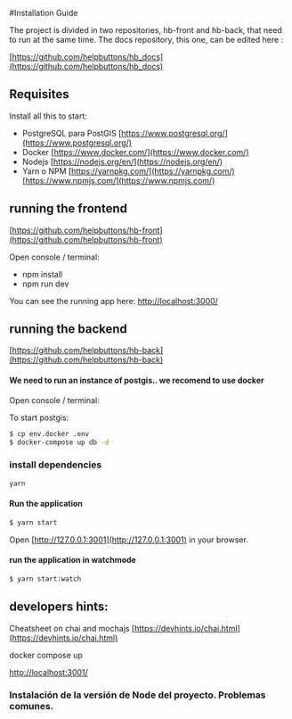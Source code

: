#Installation Guide

The project is divided in two repositories, hb-front and hb-back, that need to run at the same time. The docs repository, this one, can be edited here :

[https://github.com/helpbuttons/hb_docs](https://github.com/helpbuttons/hb_docs)

##  Requisites

Install all this to start:

- PostgreSQL para PostGIS
[https://www.postgresql.org/](https://www.postgresql.org/)
- Docker
[https://www.docker.com/](https://www.docker.com/)
- Nodejs
[https://nodejs.org/en/](https://nodejs.org/en/)
- Yarn o NPM
[https://yarnpkg.com/](https://yarnpkg.com/)
[https://www.npmjs.com/](https://www.npmjs.com/)

## running the frontend

[https://github.com/helpbuttons/hb-front](https://github.com/helpbuttons/hb-front)

Open console / terminal:

- npm install
- npm run dev

You can see the running app here:
[http://localhost:3000/](http://localhost:3000/)

## running the backend

[https://github.com/helpbuttons/hb-back](https://github.com/helpbuttons/hb-back)

#### We need to run an instance of postgis.. we recomend to use docker

Open console / terminal:

To start postgis:
```sh
$ cp env.docker .env
$ docker-compose up db -d
```
### install dependencies

```sh
yarn
```

#### Run the application
```sh
$ yarn start
```

Open [http://127.0.0.1:3001](http://127.0.0.1:3001) in your browser.

#### run the application in watchmode
```sh
$ yarn start:watch
```


## developers hints:

Cheatsheet on chai and mochajs
 [https://devhints.io/chai.html](https://devhints.io/chai.html)

docker compose up

[http://localhost:3001/](http://localhost:3001/)


### Instalación de la versión de Node del proyecto. Problemas comunes.
